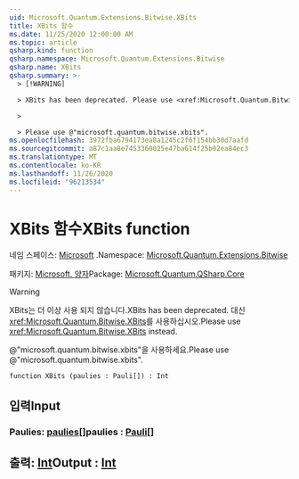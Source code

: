 ```yaml
---
uid: Microsoft.Quantum.Extensions.Bitwise.XBits
title: XBits 함수
ms.date: 11/25/2020 12:00:00 AM
ms.topic: article
qsharp.kind: function
qsharp.namespace: Microsoft.Quantum.Extensions.Bitwise
qsharp.name: XBits
qsharp.summary: >-
  > [!WARNING]

  > XBits has been deprecated. Please use <xref:Microsoft.Quantum.Bitwise.XBits> instead.

  >

  > Please use @"microsoft.quantum.bitwise.xbits".
ms.openlocfilehash: 3972fba6794173ea8a1245c2f6f154bb30d7aafd
ms.sourcegitcommit: a87c1aa8e7453360025e47ba614f25b02ea84ec3
ms.translationtype: MT
ms.contentlocale: ko-KR
ms.lasthandoff: 11/26/2020
ms.locfileid: "96213534"
---
```

# <a name="xbits-function"></a><span data-ttu-id="7ff3f-102">XBits 함수</span><span class="sxs-lookup"><span data-stu-id="7ff3f-102">XBits function</span></span>

<span data-ttu-id="7ff3f-103">네임 스페이스: [Microsoft](xref:Microsoft.Quantum.Extensions.Bitwise) .</span><span class="sxs-lookup"><span data-stu-id="7ff3f-103">Namespace: [Microsoft.Quantum.Extensions.Bitwise](xref:Microsoft.Quantum.Extensions.Bitwise)</span></span>

<span data-ttu-id="7ff3f-104">패키지: [Microsoft. 양자](https://nuget.org/packages/Microsoft.Quantum.QSharp.Core)</span><span class="sxs-lookup"><span data-stu-id="7ff3f-104">Package: [Microsoft.Quantum.QSharp.Core](https://nuget.org/packages/Microsoft.Quantum.QSharp.Core)</span></span>


> [!WARNING]
> <span data-ttu-id="7ff3f-105">XBits는 더 이상 사용 되지 않습니다.</span><span class="sxs-lookup"><span data-stu-id="7ff3f-105">XBits has been deprecated.</span></span> <span data-ttu-id="7ff3f-106">대신 <xref:Microsoft.Quantum.Bitwise.XBits>를 사용하십시오.</span><span class="sxs-lookup"><span data-stu-id="7ff3f-106">Please use <xref:Microsoft.Quantum.Bitwise.XBits> instead.</span></span>
>
> <span data-ttu-id="7ff3f-107">@"microsoft.quantum.bitwise.xbits"을 사용하세요.</span><span class="sxs-lookup"><span data-stu-id="7ff3f-107">Please use @"microsoft.quantum.bitwise.xbits".</span></span>



```qsharp
function XBits (paulies : Pauli[]) : Int
```


## <a name="input"></a><span data-ttu-id="7ff3f-108">입력</span><span class="sxs-lookup"><span data-stu-id="7ff3f-108">Input</span></span>

### <a name="paulies--pauli"></a><span data-ttu-id="7ff3f-109">Paulies: [paulies](xref:microsoft.quantum.lang-ref.pauli)[]</span><span class="sxs-lookup"><span data-stu-id="7ff3f-109">paulies : [Pauli](xref:microsoft.quantum.lang-ref.pauli)[]</span></span>





## <a name="output--int"></a><span data-ttu-id="7ff3f-110">출력: [Int](xref:microsoft.quantum.lang-ref.int)</span><span class="sxs-lookup"><span data-stu-id="7ff3f-110">Output : [Int](xref:microsoft.quantum.lang-ref.int)</span></span>

